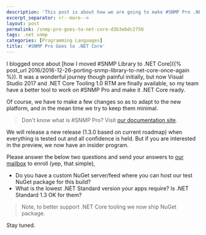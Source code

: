 ```yaml
---
description: 'This post is about how we are going to make #SNMP Pro .NET Core ready.'
excerpt_separator: <!--more-->
layout: post
permalink: /snmp-pro-goes-to-net-core-d3b3ebdc2750
tags: .net snmp
categories: [Programming Languages]
title: '#SNMP Pro Goes to .NET Core'
---
```

I blogged once about [how I moved #SNMP Library to .NET Core]({% post_url 2016/2016-12-26-porting-snmp-library-to-net-core-once-again %}). It was a wonderful journey though painful initially, but now Visual Studio 2017 and .NET Core Tooling 1.0 RTM are finally available, so my team have a better tool to work on #SNMP Pro and make it .NET Core ready.

<!--more-->

Of course, we have to make a few changes so as to adapt to the new platform, and in the mean time we try to keep them minimal.

> Don't know what is #SNMP Pro? Visit [our documentation site](https://pro.sharpsnmp.com/).

We will release a new release (1.3.0 based on current roadmap) when everything is tested out and all confidence is held. But if you are interested in the preview, we now have an insider program.

Please answer the below two questions and send your answers to [our mailbox](mailto:support@lextudio.com) to enroll (yep, that simple),

- Do you have a custom NuGet server/feed where you can host our test NuGet package for this build?
- What is the lowest .NET Standard version your apps require? Is .NET Standard 1.3 OK for them?

> Note, to better support .NET Core tooling we now ship NuGet package.

Stay tuned.
